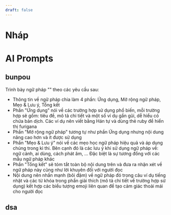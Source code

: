 ```yaml
---
draft: false
---
```

# Nháp


# AI Prompts
## bunpou
Trình bày ngữ pháp "" theo các yêu cầu sau:
- Thông tin về ngữ pháp chia làm 4 phần: Ứng dụng, Mở rộng ngữ pháp, Mẹo & Lưu ý, Tổng kết
- Phần "Ứng dụng" nói về các trường hợp sử dụng phổ biến, mỗi trường hợp sẽ gồm: tiêu đề, mô tả chi tiết và một số ví dụ gần gũi, dễ hiểu có chứa bản dịch. Các ví dụ nên viết bằng Hán tự và dùng thẻ ruby để hiển thị furigana
- Phần "Mở rộng ngữ pháp" tương tự như phần Ứng dụng nhưng nội dung nâng cao hơn và ít được sử dụng
- Phần "Mẹo & Lưu ý" nói về các mẹo học ngữ pháp hiệu quả và áp dụng chúng trong kì thi. Bên cạnh đó là các lưu ý khi sử dụng ngữ pháp về: ngữ cảnh, ai dùng, cách phát âm, ... Đặc biệt là sự tương đồng với các mẫu ngữ pháp khác 
- Phần "Tổng kết" sẽ tóm tắt toàn bộ nội dung trên và đưa ra nhận xét về ngữ pháp này cũng như lời khuyên đối với người đọc
- Nội dung nên nhấn mạnh (bôi đậm) về ngữ pháp đó trong câu ví dụ tiếng nhật và các từ khóa trong phần giải thích (mô tả chi tiết về trường hợp sử dụng) kết hợp các biểu tượng emoji liên quan để tạo cảm giác thoải mái cho người đọc

## dsa